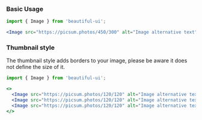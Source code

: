 ### Basic Usage

```jsx
import { Image } from 'beautiful-ui';

<Image src="https://picsum.photos/450/300" alt="Image alternative text" />
```

### Thumbnail style

The thumbnail style adds borders to your image, please be aware it does not define the size of it.

```jsx
import { Image } from 'beautiful-ui';

<>
  <Image src="https://picsum.photos/120/120" alt="Image alternative text" thumb />
  <Image src="https://picsum.photos/120/120" alt="Image alternative text" thumb />
  <Image src="https://picsum.photos/120/120" alt="Image alternative text" thumb />
</>
```

